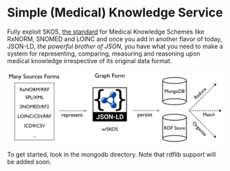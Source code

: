 # Simple (Medical) Knowledge Service

Fully exploit SKOS, [the standard](http://www.w3.org/2004/02/skos/) for Medical Knowledge Schemes like RxNORM, SNOMED and LOINC and once you add in another flavor of today, JSON-LD, _the powerful brother of JSON_, you have what you need to make a system for representing, comparing, measuring and reasoning upon medical knowledge irrespective of its original data format.

![SKS Pieces Diagram](/imgs/sks-flow.png?raw=true)

To get started, look in the mongodb directory. Note that rdflib support will be added soon.